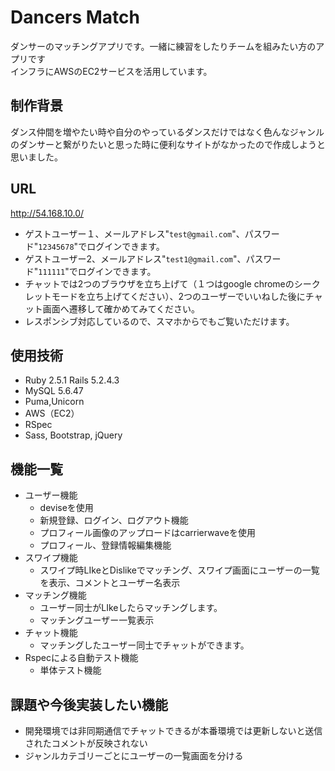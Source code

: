 # Dancers Match
ダンサーのマッチングアプリです。一緒に練習をしたりチームを組みたい方のアプリです<br>
インフラにAWSのEC2サービスを活用しています。

<!-- ![minsola-preview](https://user-images.githubusercontent.com/62027190/83033724-6fc32f80-a072-11ea-8632-94be7d022781.jpg) -->

## 制作背景
ダンス仲間を増やたい時や自分のやっているダンスだけではなく色んなジャンルのダンサーと繋がりたいと思った時に便利なサイトがなかったので作成しようと思いました。

## URL
http://54.168.10.0/ <br>
- ゲストユーザー１、メールアドレス"`test@gmail.com`"、パスワード"`12345678`"でログインできます。<br>
- ゲストユーザー2、メールアドレス"`test1@gmail.com`"、パスワード"`111111`"でログインできます。<br>
- チャットでは2つのブラウザを立ち上げて（１つはgoogle chromeのシークレットモードを立ち上げてください）、2つのユーザーでいいねした後にチャット画面へ遷移して確かめてみてください。<br>
- レスポンシブ対応しているので、スマホからでもご覧いただけます。

## 使用技術
- Ruby 2.5.1 Rails 5.2.4.3
- MySQL 5.6.47
- Puma,Unicorn
- AWS（EC2）
- RSpec
- Sass, Bootstrap, jQuery


## 機能一覧
- ユーザー機能
  - deviseを使用
  - 新規登録、ログイン、ログアウト機能
  - プロフィール画像のアップロードはcarrierwaveを使用
  - プロフィール、登録情報編集機能
- スワイプ機能
  - スワイプ時LIkeとDislikeでマッチング、スワイプ画面にユーザーの一覧を表示、コメントとユーザー名表示
- マッチング機能
  - ユーザー同士がLIkeしたらマッチングします。
  - マッチングユーザー一覧表示
- チャット機能
  - マッチングしたユーザー同士でチャットができます。
- Rspecによる自動テスト機能
  - 単体テスト機能

## 課題や今後実装したい機能
- 開発環境では非同期通信でチャットできるが本番環境では更新しないと送信されたコメントが反映されない
- ジャンルカテゴリーごとにユーザーの一覧画面を分ける